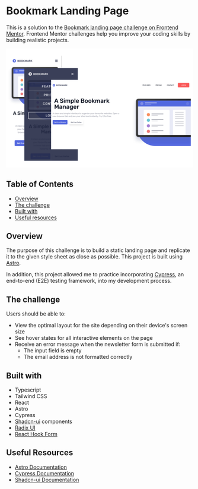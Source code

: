# Bookmark Landing Page

This is a solution to the [Bookmark landing page challenge on Frontend Mentor](https://www.frontendmentor.io/challenges/bookmark-landing-page-5d0b588a9edda32581d29158). Frontend Mentor challenges help you improve your coding skills by building realistic projects.

![](/public/screenshots/screenshot.png)

## Table of Contents

- [Overview](#overview)
- [The challenge](#the-challenge)
- [Built with]()
- [Useful resources]()

## Overview

The purpose of this challenge is to build a static landing page and replicate it to the given style sheet as close as possible. This project is built using [Astro](https://astro.build/).

In addition, this project allowed me to practice incorporating [Cypress](https://www.cypress.io/), an end-to-end (E2E) testing framework, into my development process. 

## The challenge

Users should be able to:

- View the optimal layout for the site depending on their device's screen size
- See hover states for all interactive elements on the page
- Receive an error message when the newsletter form is submitted if:
  - The input field is empty
  - The email address is not formatted correctly

## Built with

- Typescript
- Tailwind CSS
- React
- Astro
- Cypress
- [Shadcn-ui](https://ui.shadcn.com/) components
- [Radix UI](https://www.radix-ui.com/)
- [React Hook Form](https://react-hook-form.com)


## Useful Resources

- [Astro Documentation](https://docs.astro.build/)
- [Cypress Documentation](https://docs.cypress.io/api/table-of-contents)
- [Shadcn-ui Documentation](https://ui.shadcn.com/docs)
